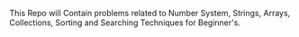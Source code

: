 This Repo will Contain problems related to Number System, Strings, Arrays, Collections, Sorting and Searching Techniques for Beginner's.
